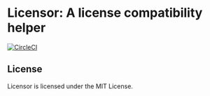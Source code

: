 # Licensor: A license compatibility helper

[![CircleCI][1]][0]

[0]: https://circleci.com/gh/jpvillaisaza/licensor
[1]: https://circleci.com/gh/jpvillaisaza/licensor.svg?style=svg

## License

Licensor is licensed under the MIT License.
